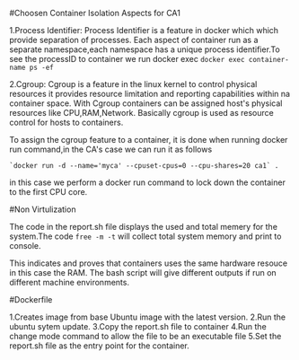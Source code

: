 #Choosen Container Isolation Aspects for CA1

1.Process Identifier:
 Process Identifier is a feature in docker which which provide separation of processes. Each aspect of container run as a separate namespace,each namespace has a unique process identifier.To see the processID to container we run docker exec
    `docker exec container-name ps -ef`
  

2.Cgroup:
  Cgroup is a feature in the linux kernel to control physical resources it provides resource limitation and reporting capabilities within na container space. With Cgroup containers can be assigned host's physical resources like CPU,RAM,Network.
  Basically cgroup is used as resource control for hosts to containers.

  To assign the cgroup feature to a container, it is done when running docker run command,in the CA's case 
  we can run it as follows

    `docker run -d --name='myca' --cpuset-cpus=0 --cpu-shares=20 ca1` .

  in this case we perform a docker run command to lock down the container to the first CPU core.

  #Non Virtulization 

  The code in the report.sh file displays the used and total memery for the system.The code `free -m -t` will
  collect total system memory and print to console.

  This indicates and proves that containers uses the same hardware resouce in this case the RAM.
  The bash script will give different outputs if run on different machine environments.

#Dockerfile

1.Creates image from base Ubuntu image with the latest version.
2.Run the ubuntu sytem update.
3.Copy the report.sh file to container
4.Run the change mode command to allow the file to be an executable file
5.Set the report.sh file as the entry point for the container.